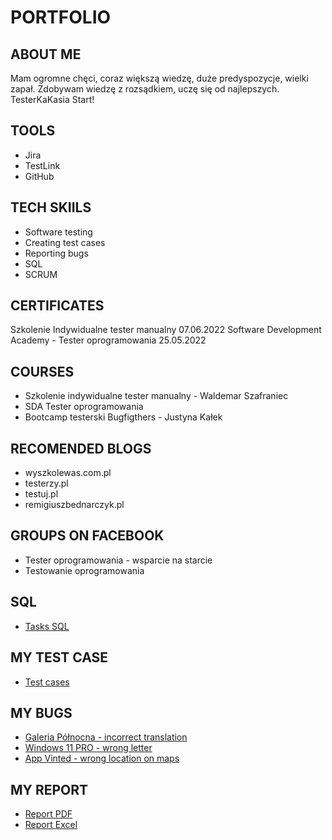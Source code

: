 # PORTFOLIO
## ABOUT ME
Mam ogromne chęci, coraz większą wiedzę, duże predyspozycje, wielki zapał. Zdobywam wiedzę z rozsądkiem, uczę się od najlepszych. 
TesterKaKasia Start!
## TOOLS
* Jira
* TestLink
* GitHub
## TECH SKIILS
* Software testing
* Creating test cases
* Reporting bugs
* SQL
* SCRUM
## CERTIFICATES
Szkolenie Indywidualne tester manualny 07.06.2022
Software Development Academy - Tester oprogramowania 25.05.2022
## COURSES
* Szkolenie indywidualne tester manualny - Waldemar Szafraniec
* SDA Tester oprogramowania
* Bootcamp testerski Bugfigthers - Justyna Kałek
## RECOMENDED BLOGS
* wyszkolewas.com.pl
* testerzy.pl
* testuj.pl
* remigiuszbednarczyk.pl
## GROUPS ON FACEBOOK
* Tester oprogramowania - wsparcie na starcie
* Testowanie oprogramowania
## SQL 
* [Tasks SQL](https://drive.google.com/file/d/1nQaVQ7Nwzo6-9x4WmboCLUIrV7_wvOqh/view?usp=sharing)
## MY TEST CASE
* [Test cases](https://drive.google.com/file/d/1XBs5qg5QSso0uUhfooqE-UchAe42xh2G/view?usp=sharing)
## MY BUGS 
* [Galeria Północna - incorrect translation](https://drive.google.com/file/d/1u3IUFwGWVHbAXNIjaLb69ZT28O2-Cjn7/view?usp=sharing)
* [Windows 11 PRO - wrong letter](https://drive.google.com/file/d/1wsPIOFo2weKghdIGxWxv-MJNY3VAYACs/view?usp=sharing)
* [App Vinted - wrong location on maps](https://drive.google.com/file/d/1_9vWTo1SuYrsa6wW1GU_4rL3H2Akdwqj/view?usp=sharing)
## MY REPORT
* [Report PDF](https://drive.google.com/file/d/1MHkoFkeqJCa_yAO4BAVgjPHUoS-TXhV9/view?usp=sharing)
* [Report Excel](https://docs.google.com/spreadsheets/d/1q-p10_PosoLe0z-j7sFQKC9YYeKLUFFA/edit?usp=sharing&ouid=116302763390254948940&rtpof=true&sd=true)
